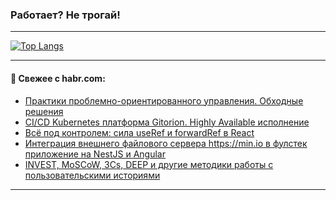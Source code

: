 ### Работает? Не трогай!

---
<!--
#### 🛠️ Technical stack:

![Java](https://img.shields.io/badge/Java-informational?logo=Oracle&style=flat&logoColor=white&color=FF4500)
![Kotlin](https://img.shields.io/badge/Kotlin-informational?logo=Kotlin&style=flat&logoColor=white&color=774D97)
![TS](https://img.shields.io/badge/TypeScript-informational?logo=typeScript&style=flat&logoColor=black&color=017acc)
![Python](https://img.shields.io/badge/Python-informational?logo=Python&style=flat&logoColor=black&color=ffdd54) <br>
![Spring](https://img.shields.io/badge/Spring-informational?logo=Spring&style=flat&logoColor=white&color=6DB33F) 
![SpringBoot](https://img.shields.io/badge/SpringBoot-informational?logo=SpringBoot&style=flat&logoColor=white&color=6DB33F)
![Nest](https://img.shields.io/badge/NestJS-informational?logo=NestJS&style=flat&logoColor=white&color=E0234E) 
![NodeJS](https://img.shields.io/badge/NodeJS-informational?logo=node.js&style=flat&logoColor=white&color=70A760)<br>
![PostgreSQL](https://img.shields.io/badge/PostgreSQL-informational?logo=PostgreSQL&style=flat&logoColor=white&color=DAA520)
![MongoDB](https://img.shields.io/badge/MongoDB-informational?logo=MongoDB&style=flat&logoColor=white&color=870000)
![Apache](https://img.shields.io/badge/Apache-informational?logo=apache&style=flat&logoColor=white&color=f74e28)

___ 
-->

<!--- #### 🛠️ : --->

[![Top Langs](https://github-readme-stats-82jvfl3w3-advtsettinggmailcoms-projects.vercel.app/api/top-langs/?username=zloylis&langs_count=10&hide_title=true&title_color=e6edf3&size_weight=0.5&count_weight=0.5&layout=compact&hide_progress=true&hide_border=true&theme=dracula)](https://github.com/zloylis)

<!---


####  :octocat:&nbsp;&nbsp; Статистика:

![GitHub stats](https://github-readme-stats-u2qms2cxw-advtsettinggmailcoms-projects.vercel.app/api?username=zloylis&show_icons=true&hide_border=true&theme=dracula&title_color=e6edf3&include_all_commits=true&count_private=true&hide_rank=false&hide_title=true&rank_icon=github)
-->
---

#### 💬 Свежее с habr.com:

<!-- BLOG-POST-LIST:START -->
- [Практики проблемно-ориентированного управления. Обходные решения](https://habr.com/ru/articles/859318/?utm_source=habrahabr&utm_medium=rss&utm_campaign=859318)
- [CI/CD Kubernetes платформа Gitorion. Highly Available исполнение](https://habr.com/ru/companies/gitorion/articles/857596/?utm_source=habrahabr&utm_medium=rss&utm_campaign=857596)
- [Всё под контролем: сила useRef и forwardRef в React](https://habr.com/ru/companies/otus/articles/856624/?utm_source=habrahabr&utm_medium=rss&utm_campaign=856624)
- [Интеграция внешнего файлового сервера https://min.io в фулстек приложение на NestJS и Angular](https://habr.com/ru/articles/859306/?utm_source=habrahabr&utm_medium=rss&utm_campaign=859306)
- [INVEST, MoSCoW, 3Cs, DEEP и другие методики работы с пользовательскими историями](https://habr.com/ru/articles/859254/?utm_source=habrahabr&utm_medium=rss&utm_campaign=859254)
<!-- BLOG-POST-LIST:END -->

---
